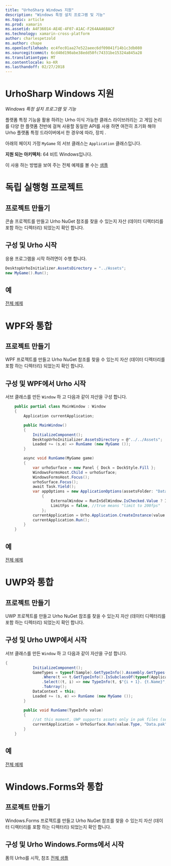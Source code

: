 ```yaml
---
title: "UrhoSharp Windows 지원"
description: "Windows 특정 설치 프로그램 및 기능"
ms.topic: article
ms.prod: xamarin
ms.assetid: A4F36014-AE4E-4F07-A1AC-F264AAA68ACF
ms.technology: xamarin-cross-platform
author: charlespetzold
ms.author: chape
ms.openlocfilehash: ec4fec01aa27e522aeec6df09041f14b1c3db080
ms.sourcegitcommit: 6cd40d190abe38edd50fc74331be15324a845a28
ms.translationtype: MT
ms.contentlocale: ko-KR
ms.lasthandoff: 02/27/2018
---
```

# <a name="urhosharp-windows-support"></a>UrhoSharp Windows 지원

_Windows 특정 설치 프로그램 및 기능_

플랫폼 특정 기능을 활용 하려는 Urho 이식 가능한 클래스 라이브러리는 고 게임 논리를 다양 한 플랫폼 전반에 걸쳐 사용할 동일한 API를 사용 하면 여전히 초기화 해야 Urho 플랫폼 특정 드라이버에서 한 경우에 따라, 장치 .

아래의 페이지 가정 `MyGame` 의 서브 클래스는 `Application` 클래스입니다.

**지원 되는 아키텍처:** 64 비트 Windows입니다.

이 사용 하는 방법을 보여 주는 전체 예제를 볼 수는 [샘플](https://github.com/xamarin/urho-samples/tree/master/FeatureSamples)

# <a name="standalone-project"></a>독립 실행형 프로젝트

## <a name="creating-a-project"></a>프로젝트 만들기

콘솔 프로젝트를 만들고 Urho NuGet 참조를 찾을 수 있는지 자산 (데이터 디렉터리를 포함 하는 디렉터리) 되었는지 확인 합니다.

## <a name="configuring-and-launching-urho"></a>구성 및 Urho 시작

응용 프로그램을 시작 하려면이 수행 합니다.

```csharp
DesktopUrhoInitializer.AssetsDirectory = "../Assets";
new MyGame().Run();
```
## <a name="example"></a>예

[전체 예제](https://github.com/xamarin/urho-samples/tree/master/FeatureSamples/Desktop)

# <a name="integrated-with-wpf"></a>WPF와 통합

## <a name="creating-a-project"></a>프로젝트 만들기

WPF 프로젝트를 만들고 Urho NuGet 참조를 찾을 수 있는지 자산 (데이터 디렉터리를 포함 하는 디렉터리) 되었는지 확인 합니다.

## <a name="configuring-and-launching-urho-from-wpf"></a>구성 및 WPF에서 Urho 시작

서브 클래스를 만든 `Window` 하 고 다음과 같이 자산을 구성 합니다.

```csharp
    public partial class MainWindow : Window
    {
        Application currentApplication;

        public MainWindow()
        {
            InitializeComponent();
            DesktopUrhoInitializer.AssetsDirectory = @"../../Assets";
            Loaded += (s,e) => RunGame (new MyGame ());
        }

        async void RunGame(MyGame game)
        {
            var urhoSurface = new Panel { Dock = DockStyle.Fill };
            WindowsFormsHost.Child = urhoSurface;
            WindowsFormsHost.Focus();
            urhoSurface.Focus();
            await Task.Yield();
            var appOptions = new ApplicationOptions(assetsFolder: "Data")
                {
                    ExternalWindow = RunInSdlWindow.IsChecked.Value ? IntPtr.Zero : urhoSurface.Handle,
                    LimitFps = false, //true means "limit to 200fps"
                };
            currentApplication = Urho.Application.CreateInstance(value.Type, appOptions);
            currentApplication.Run();
        }
    }
```

## <a name="example"></a>예

[전체 예제](https://github.com/xamarin/urho-samples/tree/master/FeatureSamples/WPF)

# <a name="integrated-with-uwp"></a>UWP와 통합

## <a name="creating-a-project"></a>프로젝트 만들기

UWP 프로젝트를 만들고 Urho NuGet 참조를 찾을 수 있는지 자산 (데이터 디렉터리를 포함 하는 디렉터리) 되었는지 확인 합니다.

## <a name="configuring-and-launching-urho-from-uwp"></a>구성 및 Urho UWP에서 시작

서브 클래스를 만든 `Window` 하 고 다음과 같이 자산을 구성 합니다.

```csharp
{
            InitializeComponent();
            GameTypes = typeof(Sample).GetTypeInfo().Assembly.GetTypes()
                .Where(t => t.GetTypeInfo().IsSubclassOf(typeof(Application)) && t != typeof(Sample))
                .Select((t, i) => new TypeInfo(t, $"{i + 1}. {t.Name}", ""))
                .ToArray();
            DataContext = this;
            Loaded += (s, e) => RunGame (new MyGame ());
        }

        public void RunGame(TypeInfo value)
        {
            //at this moment, UWP supports assets only in pak files (see PackageTool)
            currentApplication = UrhoSurface.Run(value.Type, "Data.pak");
        }
    }
```

## <a name="example"></a>예

[전체 예제](https://github.com/xamarin/urho-samples/tree/master/FeatureSamples/UWP)

# <a name="integrated-with-windowsforms"></a>Windows.Forms와 통합

## <a name="creating-a-project"></a>프로젝트 만들기

Windows.Forms 프로젝트를 만들고 Urho NuGet 참조를 찾을 수 있는지 자산 (데이터 디렉터리를 포함 하는 디렉터리) 되었는지 확인 합니다.

## <a name="configuring-and-launching-urho-from-windowsforms"></a>구성 및 Urho Windows.Forms에서 시작

폼의 Urho를 시작, 참조 [전체 샘플](https://github.com/xamarin/urho-samples/blob/master/FeatureSamples/WinForms/SamplesForm.cs)

